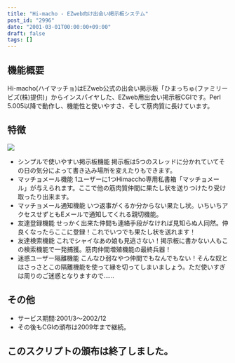 ```yaml
---
title: "Hi-macho - EZweb向け出会い掲示板システム"
post_id: "2996"
date: "2001-03-01T00:00:00+09:00"
draft: false
tags: []
---
```



## 機能概要


 Hi-macho(ハイマッチョ)はEZweb公式の出会い掲示板「ひまっちゅ(ファミリービズ(株)提供)」からインスパイヤした、EZweb用出会い掲示板CGIです。Perl 5.005以降で動作し、機能性と使いやすさ、そして筋肉質に長けています。  
 

## 特徴

 
  ![](https://danmaq.com/wp-content/uploads/2013/11/macho.gif)

  * シンプルで使いやすい掲示板機能 掲示板は5つのスレッドに分かれていてその日の気分によって書き込み場所を変えたりもできます。
  * マッチョメール機能 1ユーザーに1つHimaccho専用私書箱「マッチョメール」が与えられます。ここで他の筋肉質仲間に果たし状を送りつけたり受け取ったり出来ます。
  * マッチョメール通知機能 いつ返事がくるか分からない果たし状。いちいちアクセスせずともEメールで通知してくれる親切機能。
  * 友達登録機能 せっかく出来た仲間も連絡手段がなければ見知らぬ人同然。仲良くなったらここに登録！これでいつでも果たし状を送れます！
  * 友達検索機能 これでシャイなあの娘も見逃さない！掲示板に書かない人もこの検索機能で一発捕獲。筋肉仲間増殖機能の最終兵器！
  * 迷惑ユーザー隔離機能 こんなひ弱なやつ仲間でもなんでもない！そんな奴とはさっさとこの隔離機能を使って縁を切ってしまいましょう。ただ使いすぎは周りのご迷惑となりますので……
## その他

  * サービス期間:2001/3～2002/12
  * その後もCGIの頒布は2009年まで継続。
## このスクリプトの頒布は終了しました。
